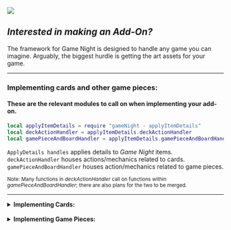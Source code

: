 <img src="https://raw.githubusercontent.com/Chuckleberry-Finn/game-night/main/images/TITLE.png">

## *Interested in making an Add-On?*

The framework for Game Night is designed to handle any game you can imagine.  Arguably, the biggest hurdle is getting the art assets for your game.
** **
### Implementing cards and other game pieces:
#### These are the relevant modules to call on when implementing your add-on.
```lua
local applyItemDetails = require "gameNight - applyItemDetails"
local deckActionHandler = applyItemDetails.deckActionHandler
local gamePieceAndBoardHandler = applyItemDetails.gamePieceAndBoardHandler
```
`ApplyDetails handles` applies details to *Game Night* items.<br>
`deckActionHandler` houses actions/mechanics related to cards.<br>
`gamePieceAndBoardHandler` houses action/mechanics related to game pieces.<br>

<sup>Note: Many functions in *deckActionHandler* call on functions within *gamePieceAndBoardHandler*; there are also plans for the two to be merged.</sup>
** **

<details> <summary><b>Implementing Cards:</b></summary>
Technically you just need a table of strings corresponding to textures/names for card items. You can use any means to obtain the list of cards, for example for playing cards, and *Uno*, the card names/IDs are assembled using string manipulation. This is entirely a preference to avoid having to type/copy-and-paste the entries.

<sup>Note: Table entries must match a corresponding Texture in the correct texture directory (more on this later).</sup>

```lua
--- UNO
--This is a table to house all the related stuff to Uno.
local unoCards = {}

-- (19) Red, Blue, Green, Yellow – 0 (1x), 1 to 9 (2x)
-- (8) Skip, Reverse, Draw2 – 2 cards of each color
unoCards.cards = {"Red 0","Green 0","Blue 0","Yellow 0"}
unoCards.suits = {"Red","Green","Blue","Yellow"}
unoCards.values = {"1","2","3","4","5","6","7","8","9","Skip","Reverse","Draw 2"}

for i=1, 2 do -- Reiterate for 2 sets
    for _,s in pairs(unoCards.suits) do -- For each 'suit' (color in Uno)
        for _,v in pairs(unoCards.values) do -- For each value
            -- put suit and value together to match the corresponding Texture
            table.insert(unoCards.cards, s.." "..v)
        end
    end
end

-- (8) Black – 4 Wild cards and 4 Wild Draw 4 cards
unoCards.wilds = {"Wild", "Wild Draw 4"}

for i=1, 4 do -- Reiterate for sets of 4
    -- For each wild (there's no suit/value combo)
    for _,wild in pairs(unoCards.wilds) do
        table.insert(unoCards.cards, wild)
    end
end
```
<BR>

**Defining the card deck/catalogue:**
- arguments/parameters/variables:<br>
  - name (string), cards (table)
  
- `Item` scripts have a `Module.Type`, add Deck assume the module will be `Base`. So the `name` argument should be the corresponding `type` for the item.

- All of the entries in the `cards` list needs to match a corresponding texture in a directory named after the `name` item.
- Additionally, the name of the texture's image file will act as the item's name unless overridden.
<br>`Example:` `media/textures/Item_[name]/`
<br>
<br>
 
**Card Texture Directory Contents:**
- `FlippedInPlay` for flipped cards.
- `card` for inventory icon for single cards.
- `deck` for inventory icon for deck.
- `deckTexture` for model(s) texture.
- Otherwise, the remaining textures name will reflect `name` for each card.

### Example: ```deckActionHandler.addDeck("UnoCards", unoCards.cards)```
</details><br>

<details><summary><b>Implementing Game Pieces:</b></summary>

**Register Special Actions:**<br>
This allows you to apply special parameters and values to gamePieces (and cards as with this example.)
```lua
gamePieceAndBoardHandler.registerSpecial("Base.UnoCards", { actions = { drawCards=7}, })
```
</details>
